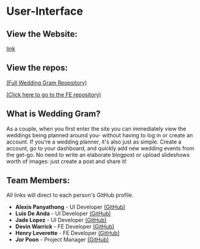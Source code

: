 # User-Interface

## View the Website:
[link](https://wedinggram.netlify.com/)

## View the repos:
[(Full Wedding Gram Reopsitory) ](https://github.com/buildweek-weddingportfolio)

[(Click here to go to the FE repository)](https://github.com/buildweek-weddingportfolio/Front-End)

## What is Wedding Gram?

As a couple, when you first enter the site you can immediately view the weddings being planned around you- without having to  log in or create an account. If you're a wedding planner, it's also just as simple. Create a account, go to your dashboard, and quickly add new wedding events from the get-go. No need to write an elaborate blogpost or upload slideshows worth of images: just create a post and share it!

## Team Members:

All links will direct to each person's GitHub profile.

* **Alexis Panyathong** - UI Developer [(GitHub)](https://github.com/AlexisPanyathong)
* **Luis De Anda** - UI Developer [(GitHub)](https://github.com/Luis1D)
* **Jade Lopez** - UI Developer [(GitHub)](https://github.com/jadeli1720)
* **Devin Warrick** - FE Developer [(GitHub)](https://github.com/DevWarr)
* **Henry Leverette** - FE Developer [(GitHub)](https://github.com/trucane)
* **Jor Poon** - Project Manager [(GitHub)](https://github.com/JorPoon)
